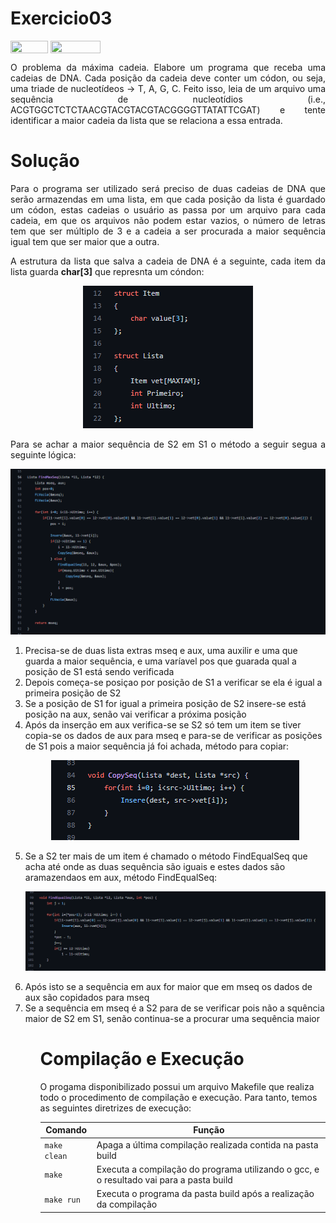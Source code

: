 # Exercicio03

<div style="display: inline-block;">
<img align="center" height="20px" width="60px" src="https://img.shields.io/badge/Language-C-blue"/> 
<img align="center" height="20px" width="80px" src="https://img.shields.io/badge/Made%20in-VSCode-red"/> 
</div>
<br>
<p align="justify">
O problema da máxima cadeia. Elabore um programa que receba uma cadeias de DNA. Cada posição da cadeia deve conter um códon, ou seja, uma triade de nucleotídeos → T, A, G, C. Feito isso, leia de um arquivo uma sequência de nucleotídios (i.e., ACGTGGCTCTCTAACGTACGTACGTACGGGGTTATATTCGAT) e tente identificar a maior cadeia da lista que se relaciona a essa entrada.
</p>

# Solução

<p align="justify">
Para o programa ser utilizado será preciso de duas cadeias de DNA que serão armazendas em uma lista, em que cada posição da lista é guardado um códon, estas cadeias o usuário as passa por um arquivo para cada cadeia, em que os arquivos não podem estar vazios, o número de letras tem que ser múltiplo de 3 e a cadeia a ser procurada a maior sequência igual tem que ser maior que a outra.
</p>

<p align="justify">
A estrutura da lista que salva a cadeia de DNA é a seguinte, cada item da lista guarda <strong>char[3]</strong> que represnta um cóndon:
</p>
<p align="center">
<img src="imgs/estrutura.png">
</p>

<p align="justify">
Para se achar a maior sequência de S2 em S1 o método a seguir segua a seguinte lógica:
<p align="center"><img src="imgs/maxseq.png"></p>
<ol>
  <li>Precisa-se de duas lista extras mseq e aux, uma auxilir e uma que guarda a maior sequência, e uma varíavel pos que guarada qual a posição de S1 está sendo verificada</li>
  <li>Depois começa-se posiçao por posição de S1 a verificar se ela é igual a primeira posição de S2</li>
  <li>Se a posição de S1 for igual a primeira posição de S2 insere-se está posição na aux, senão vai verificar a próxima posição</li>
  <li>Após da inserção em aux verifica-se se S2 só tem um item se tiver copia-se os dados de aux para mseq e para-se de verificar as posições de S1 pois a maior sequência já foi achada, método para copiar:
  <p align="center"><img src="imgs/copia.png"></p>
  </li>
  <li>Se a S2 ter mais de um item é chamado o método FindEqualSeq que acha até onde as duas sequência são iguais e estes dados são aramazendaos em aux, método FindEqualSeq:
  <p align="center"><img src="imgs/equalseq.png"></p>
  </li>
  <li>Após isto se a sequência em aux for maior que em mseq os dados de aux são copidados para mseq</li>
  <li>Se a sequência em mseq é a S2 para de se verificar pois não a squência maior de S2 em S1, senão continua-se a procurar uma sequência maior</li>
<ol>
</p>
  
# Compilação e Execução

O progama disponibilizado possui um arquivo Makefile que realiza todo o procedimento de compilação e execução. Para tanto, temos as seguintes diretrizes de execução:


| Comando                |  Função                                                                                           |                     
| -----------------------| ------------------------------------------------------------------------------------------------- |
|  `make clean`          | Apaga a última compilação realizada contida na pasta build                                        |
|  `make`                | Executa a compilação do programa utilizando o gcc, e o resultado vai para a pasta build           |
|  `make run`            | Executa o programa da pasta build após a realização da compilação                                 |
